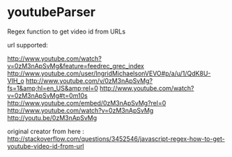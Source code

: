 # youtubeParser
Regex function to get video id from URLs

url supported:

http://www.youtube.com/watch?v=0zM3nApSvMg&feature=feedrec_grec_index
http://www.youtube.com/user/IngridMichaelsonVEVO#p/a/u/1/QdK8U-VIH_o
http://www.youtube.com/v/0zM3nApSvMg?fs=1&amp;hl=en_US&amp;rel=0
http://www.youtube.com/watch?v=0zM3nApSvMg#t=0m10s
http://www.youtube.com/embed/0zM3nApSvMg?rel=0
http://www.youtube.com/watch?v=0zM3nApSvMg
http://youtu.be/0zM3nApSvMg


original creator from here : http://stackoverflow.com/questions/3452546/javascript-regex-how-to-get-youtube-video-id-from-url
